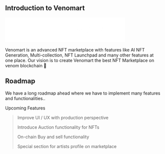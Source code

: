 ## Introduction to Venomart

![logo](https://github.com/aniruddhafb/Venomart_VenomHack/blob/main/public/logosm.png)

Venomart is an advanced NFT marketplace with features like AI NFT Generation, Multi-collection, NFT Launchpad and many other features at one place. 
Our vision is to create Venomart the best NFT Marketplace on venom blockchain 💪

## Roadmap
We have a long roadmap ahead where we have to implement many features and functionalities..

Upcoming Features
> Improve UI / UX with production perspective 
> 
> Introduce Auction functionality for NFTs
> 
> On-chain Buy and sell functionality
> 
> Special section for artists profile on marketplace

